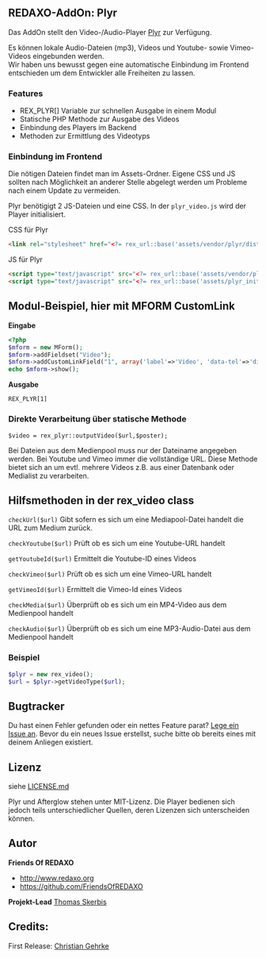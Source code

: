
## REDAXO-AddOn: Plyr

Das AddOn stellt den Video-/Audio-Player [Plyr](https://plyr.io) zur Verfügung.

Es können lokale Audio-Dateien (mp3), Videos und Youtube- sowie Vimeo-Videos eingebunden werden.  
Wir haben uns bewusst gegen eine automatische Einbindung im Frontend entschieden um dem Entwickler alle Freiheiten zu lassen. 

### Features
- REX_PLYR[] Variable zur schnellen Ausgabe in einem Modul 
- Statische PHP Methode zur Ausgabe des Videos
- Einbindung des Players im Backend
- Methoden zur Ermittlung des Videotyps


### Einbindung im Frontend

Die nötigen Dateien findet man im Assets-Ordner. 
Eigene CSS und JS sollten nach Möglichkeit an anderer Stelle abgelegt werden um Probleme nach einem Update zu vermeiden. 

Plyr benötigigt 2 JS-Dateien und eine CSS. In der `plyr_video.js` wird der Player initialisiert. 

CSS für Plyr

```html
<link rel="stylesheet" href="<?= rex_url::base('assets/vendor/plyr/dist/plyr.css') ?>">
```

JS für Plyr

```html
<script type="text/javascript" src="<?= rex_url::base('assets/vendor/plyr/dist/plyr.min.js') ?>"></script>
<script type="text/javascript" src="<?= rex_url::base('assets/plyr_init.js') ?>"></script>

```

## Modul-Beispiel, hier mit MFORM CustomLink 

**Eingabe**

```php
<?php
$mform = new MForm();
$mform->addFieldset("Video");
$mform->addCustomLinkField("1", array('label'=>'Video', 'data-tel'=>'disable', 'data-mailto'=>'disable', 'data-formlink'=>'disable', 'data-intern'=>'disable'));
echo $mform->show();
```

**Ausgabe**

```
REX_PLYR[1]
```


### Direkte Verarbeitung über statische Methode

`$video = rex_plyr::outputVideo($url,$poster);`

Bei Dateien aus dem Medienpool muss nur der Dateiname angegeben werden. Bei Youtube und Vimeo immer die vollständige URL. 
Diese Methode bietet sich an um evtl. mehrere Videos z.B. aus einer Datenbank oder Medialist zu verarbeiten. 


## Hilfsmethoden in der rex_video class

`checkUrl($url)`
Gibt sofern es sich um eine Mediapool-Datei handelt die URL zum Medium zurück. 

`checkYoutube($url)` 
Prüft ob es sich um eine Youtube-URL handelt

`getYoutubeId($url)` 
Ermittelt die Youtube-ID eines Videos

`checkVimeo($url)` 
Prüft ob es sich um eine Vimeo-URL handelt

`getVimeoId($url)` 
Ermittelt die Vimeo-Id eines Videos

`checkMedia($url)` 
Überprüft ob es sich um ein MP4-Video aus dem Medienpool handelt

`checkAudio($url)` 
Überprüft ob es sich um eine MP3-Audio-Datei aus dem Medienpool handelt

### Beispiel

```php
$plyr = new rex_video();
$url = $plyr->getVideoType($url);
```


## Bugtracker

Du hast einen Fehler gefunden oder ein nettes Feature parat? [Lege ein Issue an](https://github.com/FriendsOfREDAXO/video/issues). Bevor du ein neues Issue erstellst, suche bitte ob bereits eines mit deinem Anliegen existiert.

## Lizenz

siehe [LICENSE.md](https://github.com/FriendsOfREDAXO/video/blob/master/LICENSE.md)

Plyr und Afterglow stehen unter MIT-Lizenz. Die Player bedienen sich jedoch teils unterschiedlicher Quellen, deren Lizenzen sich unterscheiden können. 


## Autor

**Friends Of REDAXO**

* http://www.redaxo.org
* https://github.com/FriendsOfREDAXO

**Projekt-Lead**
[Thomas Skerbis](https://github.com/skerbis)


## Credits:

First Release: [Christian Gehrke](https://github.com/chrison94)

